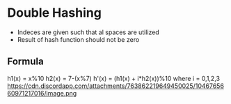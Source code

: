 # Double Hashing
* Indeces are given such that al spaces are utilized
* Result of hash function should not be zero 

## Formula
h1(x) = x%10
h2(x) = 7-(x%7)
h'(x) = (h1(x) + i*h2(x))%10 where i = 0,1,2,3
https://cdn.discordapp.com/attachments/763862219649450025/1046765660971217016/image.png